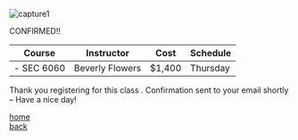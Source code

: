 ![capture1](https://user-images.githubusercontent.com/44885441/48521130-2ff67780-e841-11e8-8efa-807518dbd66f.PNG)

CONFIRMED!!


|   Course   | Instructor      | Cost    | Schedule              |
|:----------:|-----------------|---------|-----------------------|
|- SEC 6060 | Beverly Flowers | $1,400  | Thursday

Thank you registering for this class . Confirmation sent to your email shortly – Have a nice day!

[home](https://cezenekwe.github.io/backup/)
<br>
[back](https://cezenekwe.github.io/backup/Program-1.html)

